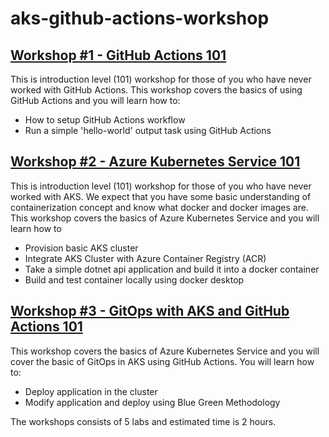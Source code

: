 # aks-github-actions-workshop

## [Workshop #1 - GitHub Actions 101](01-gh-actions-101/readme.md)

This is introduction level (101) workshop for those of you who have never worked with GitHub Actions. This workshop covers the basics of using GitHub Actions and you will learn how to:
 * How to setup GitHub Actions workflow
 * Run a simple 'hello-world' output task using GitHub Actions

 ## [Workshop #2 - Azure Kubernetes Service 101](01-aks-101/readme.md)

This is introduction level (101) workshop for those of you who have never worked with AKS. We expect that you have some basic understanding of containerization concept and know what docker and docker images are. This workshop covers the basics of Azure Kubernetes Service and you will learn how to
 * Provision basic AKS cluster
 * Integrate AKS Cluster with Azure Container Registry (ACR)
 * Take a simple dotnet api application and build it into a docker container
 * Build and test container locally using docker desktop

 ## [Workshop #3 - GitOps with AKS and GitHub Actions 101](01-aks-and-gh-actions-101/readme.md)

This workshop covers the basics of Azure Kubernetes Service and you will cover the basic of GitOps in AKS using GitHub Actions. You will learn how to:  
 * Deploy application in the cluster
 * Modify application and deploy using Blue Green Methodology

 

 The workshops consists of 5 labs and estimated time is 2 hours.
